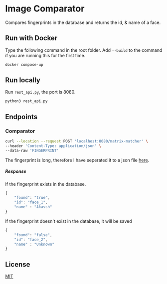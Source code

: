 # Image Comparator

Compares fingerprints in the database and returns the id, & name of a face.


## Run with Docker

Type the following command in the root folder. Add `--build` to the command if you are running this for the first time.

```bash
docker compose-up
```

## Run locally

Run `rest_api.py`, the port is 8080.

```bash
python3 rest_api.py
```

## Endpoints

### Comparator

```bash
curl --location --request POST 'localhost:8080/matrix-matcher' \
--header 'Content-Type: application/json' \
--data-raw 'FINGERPRINT'
```

The fingerprint is long, therefore I have seperated it to a json file [here](https://hastebin.com/ixedulezul.json).

##### Response 

If the fingerprint exists in the database.

```javascript
{
    "found": "true",
    "id": "face_1",
    "name" : "Akassh"
}
```

If the fingerprint doesn't exist in the database, it will be saved

```javascript
{
    "found": "false",
    "id": "face_2",
    "name" : "Unknown"
}
```


## License
[MIT](https://choosealicense.com/licenses/mit/)
